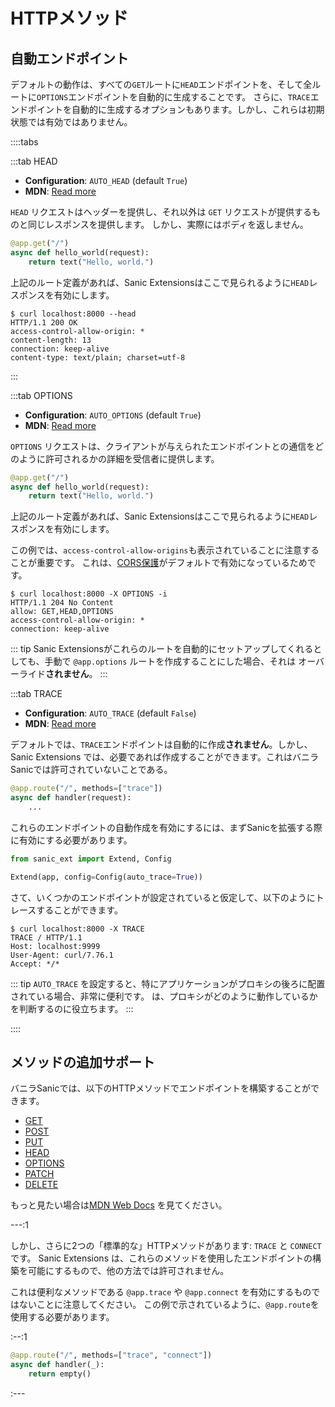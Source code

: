 # HTTPメソッド

## 自動エンドポイント

デフォルトの動作は、すべての`GET`ルートに`HEAD`エンドポイントを、そして全ルートに`OPTIONS`エンドポイントを自動的に生成することです。
さらに、`TRACE`エンドポイントを自動的に生成するオプションもあります。しかし、これらは初期状態では有効ではありません。

::::tabs

:::tab HEAD

- **Configuration**: `AUTO_HEAD` (default `True`)
- **MDN**: [Read more](https://developer.mozilla.org/en-US/docs/Web/HTTP/Methods/HEAD)

`HEAD` リクエストはヘッダーを提供し、それ以外は `GET` リクエストが提供するものと同じレスポンスを提供します。
しかし、実際にはボディを返しません。

```python
@app.get("/")
async def hello_world(request):
    return text("Hello, world.")
```

上記のルート定義があれば、Sanic Extensionsはここで見られるように`HEAD`レスポンスを有効にします。

```
$ curl localhost:8000 --head
HTTP/1.1 200 OK
access-control-allow-origin: *
content-length: 13
connection: keep-alive
content-type: text/plain; charset=utf-8
```

:::

:::tab OPTIONS

- **Configuration**: `AUTO_OPTIONS` (default `True`)
- **MDN**: [Read more](https://developer.mozilla.org/en-US/docs/Web/HTTP/Methods/OPTIONS)

`OPTIONS` リクエストは、クライアントが与えられたエンドポイントとの通信をどのように許可されるかの詳細を受信者に提供します。

```python
@app.get("/")
async def hello_world(request):
    return text("Hello, world.")
```

上記のルート定義があれば、Sanic Extensionsはここで見られるように`HEAD`レスポンスを有効にします。

この例では、`access-control-allow-origins`も表示されていることに注意することが重要です。
これは、[CORS保護](cors.md)がデフォルトで有効になっているためです。

```
$ curl localhost:8000 -X OPTIONS -i
HTTP/1.1 204 No Content
allow: GET,HEAD,OPTIONS
access-control-allow-origin: *
connection: keep-alive
```

::: tip Sanic Extensionsがこれらのルートを自動的にセットアップしてくれるとしても、手動で `@app.options` ルートを作成することにした場合、それは オーバーライド**されません**。
:::

:::tab TRACE

- **Configuration**: `AUTO_TRACE` (default `False`)
- **MDN**: [Read more](https://developer.mozilla.org/en-US/docs/Web/HTTP/Methods/TRACE)

デフォルトでは、`TRACE`エンドポイントは自動的に作成**されません**。しかし、Sanic Extensions では、必要であれば作成することができます。これはバニラSanicでは許可されていないことである。

```python
@app.route("/", methods=["trace"])
async def handler(request):
    ...
```

これらのエンドポイントの自動作成を有効にするには、まずSanicを拡張する際に有効にする必要があります。

```python
from sanic_ext import Extend, Config

Extend(app, config=Config(auto_trace=True))
```

さて、いくつかのエンドポイントが設定されていると仮定して、以下のようにトレースすることができます。

```
$ curl localhost:8000 -X TRACE
TRACE / HTTP/1.1
Host: localhost:9999
User-Agent: curl/7.76.1
Accept: */*
```

::: tip `AUTO_TRACE` を設定すると、特にアプリケーションがプロキシの後ろに配置されている場合、非常に便利です。
は、プロキシがどのように動作しているかを判断するのに役立ちます。
:::

::::

## メソッドの追加サポート

バニラSanicでは、以下のHTTPメソッドでエンドポイントを構築することができます。

- [GET](/en/guide/basics/routing.html#get)
- [POST](/en/guide/basics/routing.html#post)
- [PUT](/en/guide/basics/routing.html#put)
- [HEAD](/en/guide/basics/routing.html#head)
- [OPTIONS](/en/guide/basics/routing.html#options)
- [PATCH](/en/guide/basics/routing.html#patch)
- [DELETE](/en/guide/basics/routing.html#delete)

もっと見たい場合は[MDN Web Docs](https://developer.mozilla.org/en-US/docs/Web/HTTP/Methods) を見てください。

---:1

しかし、さらに2つの「標準的な」HTTPメソッドがあります: `TRACE` と `CONNECT` です。
Sanic Extensions は、これらのメソッドを使用したエンドポイントの構築を可能にするもので、他の方法では許可されません。

これは便利なメソッドである `@app.trace` や `@app.connect` を有効にするものではないことに注意してください。
この例で示されているように、`@app.route`を使用する必要があります。

:--:1

```python
@app.route("/", methods=["trace", "connect"])
async def handler(_):
    return empty()
```

:---
